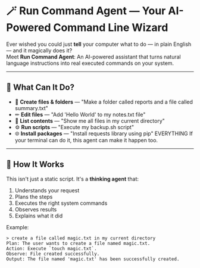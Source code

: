 # 🪄 Run Command Agent — Your AI-Powered Command Line Wizard

Ever wished you could just **tell** your computer what to do — in plain English — and it magically does it?  
Meet **Run Command Agent**: An AI-powered assistant that turns natural language instructions into real executed commands on your system.

---

## 🚀 What Can It Do?
- 📝 **Create files & folders** — "Make a folder called reports and a file called summary.txt"
- ✏ **Edit files** — "Add 'Hello World' to my notes.txt file"
- 📂 **List contents** — "Show me all files in my current directory"
- ⚙ **Run scripts** — "Execute my backup.sh script"
- 🌐 **Install packages** — "Install requests library using pip"
EVERYTHING
If your terminal can do it, this agent can make it happen too.

---

## 🧠 How It Works
This isn't just a static script. It's a **thinking agent** that:
1. Understands your request
2. Plans the steps
3. Executes the right system commands
4. Observes results
5. Explains what it did

Example:
```plaintext
> create a file called magic.txt in my current directory
Plan: The user wants to create a file named magic.txt.
Action: Execute `touch magic.txt`.
Observe: File created successfully.
Output: The file named 'magic.txt' has been successfully created.
